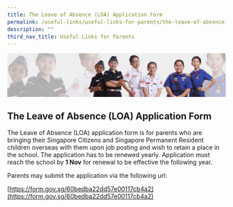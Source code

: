 ```yaml
---
title: The Leave of Absence (LOA) Application Form
permalink: /useful-links/useful-links-for-parents/the-leave-of-absence-loa-application-form/
description: ""
third_nav_title: Useful Links for Parents
---
```

![](/images/About%20Us/subbanner2.jpg)

## **The Leave of Absence (LOA) Application Form**


The Leave of Absence (LOA) application form is for parents who are bringing their Singapore Citizens and Singapore Permanent Resident children overseas with them upon job posting and wish to retain a place in the school. The application has to be renewed yearly. Application must reach the school by **1 Nov** for renewal to be effective the following year.

  

Parents may submit the application via the following url:

[https://form.gov.sg/60bedba22dd57e00117cb4a2](https://form.gov.sg/60bedba22dd57e00117cb4a2)